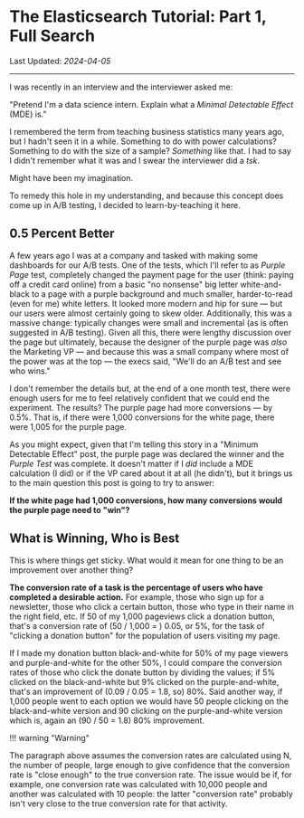 # The Elasticsearch Tutorial: Part 1, Full Search

<!-- ID: 202404050010 -->
Last Updated: _2024-04-05_

---

I was recently in an interview and the interviewer asked me: 

"Pretend I'm a data science intern.  Explain what a _Minimal Detectable Effect_ (MDE) is."

I remembered the term from teaching business statistics many years ago, but I hadn't seen it in a while.  Something to do with power calculations?  Something to do with the size of a sample?  _Something_ like that.  I had to say I didn't remember what it was and I swear the interviewer did a _tsk_.

Might have been my imagination.

To remedy this hole in my understanding, and because this concept does come up in A/B testing, I decided to learn-by-teaching it here.

## 0.5 Percent Better

A few years ago I was at a company and tasked with making some dashboards for our A/B tests.  One of the tests, which I'll refer to as _Purple Page_ test, completely changed the payment page for the user (think: paying off a credit card online) from a basic "no nonsense" big letter white-and-black to a page with a purple background and much smaller, harder-to-read (even for me) white letters.  It looked more modern and hip for sure &mdash; but our users were almost certainly going to skew older.  Additionally, this was a massive change: typically changes were small and incremental (as is often suggested in A/B testing).  Given all this, there were lengthy discussion over the page but ultimately, because the designer of the purple page was _also_ the Marketing VP &mdash; and because this was a small company where most of the power was at the top &mdash; the execs said, "We'll do an A/B test and see who wins."

I don't remember the details but, at the end of a one month test, there were enough users for me to feel relatively confident that we could end the experiment.  The results?  The purple page had more conversions &mdash; by 0.5%.  That is, if there were 1,000 conversions for the white page, there were 1,005 for the purple page.

As you might expect, given that I'm telling this story in a "Minimum Detectable Effect" post, the purple page was declared the winner and the _Purple Test_ was complete.  It doesn't matter if I _did_ include a MDE calculation (I did) or if the VP cared about it at all (he didn't), but it brings us to the main question this post is going to try to answer:

**If the white page had 1,000 conversions, how many conversions would the purple page need to "win"?**

## What is Winning, Who is Best

This is where things get sticky.  What would it mean for one thing to be an improvement over another thing?

**The conversion rate of a task is the percentage of users who have completed a desirable action.**  For example, those who sign up for a newsletter, those who click a certain button, those who type in their name in the right field, etc.  If 50 of my 1,000 pageviews click a donation button, that's a conversion rate of (50 / 1,000 = ) 0.05, or 5%, for the task of "clicking a donation button" for the population of users visiting my page.

If I made my donation button black-and-white for 50% of my page viewers and purple-and-white for the other 50%, I could compare the conversion rates of those who click the donate button by dividing the values; if 5% clicked on the black-and-white but 9% clicked on the purple-and-white, that's an improvement of (0.09 / 0.05 = 1.8, so) 80%.  Said another way, if 1,000 people went to each option we would have 50 people clicking on the black-and-white version and 90 clicking on the purple-and-white version which is, again an (90 / 50 = 1.8) 80% improvement.

!!! warning "Warning"

  The paragraph above assumes the conversion rates are calculated using N, the number of people, large enough to give confidence that the conversion rate is "close enough" to the true conversion rate.  The issue would be if, for example, one conversion rate was calculated with 10,000 people and another was calculated with 10 people: the latter "conversion rate" probably isn't very close to the true conversion rate for that activity.


